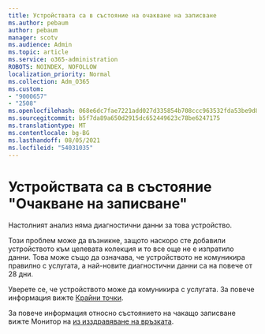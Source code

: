 ```yaml
---
title: Устройствата са в състояние на очакване на записване
ms.author: pebaum
author: pebaum
manager: scotv
ms.audience: Admin
ms.topic: article
ms.service: o365-administration
ROBOTS: NOINDEX, NOFOLLOW
localization_priority: Normal
ms.collection: Adm_O365
ms.custom:
- "9000657"
- "2508"
ms.openlocfilehash: 068e6dc7fae7221add027d335854b708ccc963532fda53be9d8f54bc578abab6
ms.sourcegitcommit: b5f7da89a650d2915dc652449623c78be6247175
ms.translationtype: MT
ms.contentlocale: bg-BG
ms.lasthandoff: 08/05/2021
ms.locfileid: "54031035"
---
```

# <a name="devices-are-in-awaiting-enrollment-state"></a>Устройствата са в състояние "Очакване на записване"

Настолният анализ няма диагностични данни за това устройство. 

Този проблем може да възникне, защото наскоро сте добавили устройството към целевата колекция и то все още не е изпратило данни. Това може също да означава, че устройството не комуникира правилно с услугата, а най-новите диагностични данни са на повече от 28 дни.

Уверете се, че устройството може да комуникира с услугата. За повече информация вижте [Крайни точки](https://docs.microsoft.com/configmgr/desktop-analytics/enable-data-sharing#endpoints).

За повече информация относно състоянието на чакащо записване вижте Монитор на [из изздравяване на връзката](https://docs.microsoft.com/configmgr/desktop-analytics/monitor-connection-health#awaiting-enrollment).